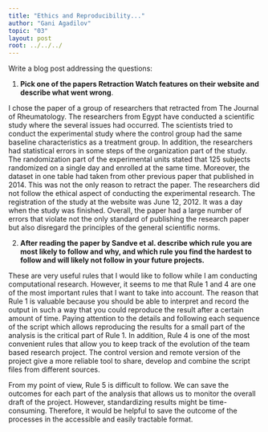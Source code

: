 ```yaml
---
title: "Ethics and Reproducibility..."
author: "Gani Agadilov"
topic: "03"
layout: post
root: ../../../
---
```


Write a blog post addressing the questions: 

1. **Pick one of the papers Retraction Watch features on their website and describe what went wrong**. 

I chose the paper of a group of researchers that retracted from The Journal of Rheumatology. The researchers from Egypt have conducted a scientific study where the several issues had occurred. The scientists tried to conduct the experimental study where the control group had the same baseline characteristics as a treatment group. In addition, the researchers had statistical errors in some steps of the organization part of the study. The randomization part of the experimental units stated that 125 subjects randomized on a single day and enrolled at the same time. Moreover, the dataset in one table had taken from other previous paper that published in 2014. This was not the only reason to retract the paper. The researchers did not follow the ethical aspect of conducting the experimental research. The registration of the study at the website was June 12, 2012. It was a day when the study was finished. Overall, the paper had a large number of errors that violate not the only standard of publishing the research paper but also disregard the principles of the general scientific norms.


2. **After reading the paper by Sandve et al. describe which rule you are most likely to follow and why, and which rule you find the hardest to follow and will likely not follow in your future projects.**

These are very useful rules that I would like to follow while I am conducting computational research. However, it seems to me that Rule 1 and 4 are one of the most important rules that I want to take into account. The reason that Rule 1 is valuable because you should be able to interpret and record the output in such a way that you could reproduce the result after a certain amount of time. Paying attention to the details and following each sequence of the script which allows reproducing the results for a small part of the analysis is the critical part of Rule 1. In addition, Rule 4 is one of the most convenient rules that allow you to keep track of the evolution of the team based research project. The control version and remote version of the project give a more reliable tool to share, develop and combine the script files from different sources. 

From my point of view, Rule 5 is difficult to follow.  We can save the outcomes for each part of the analysis that allows us to monitor the overall draft of the project. However, standardizing results might be time-consuming. Therefore, it would be helpful to save the outcome of the processes in the accessible and easily tractable format.

